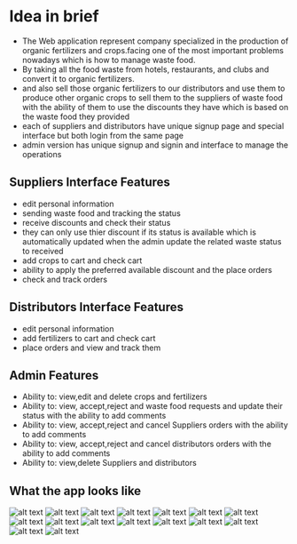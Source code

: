# Idea in brief 

- The Web application represent company specialized in the production of organic fertilizers and crops.facing one of the most important problems nowadays which is how to manage waste food.
- By taking all the food waste from hotels, restaurants, and clubs  and convert it to organic fertilizers.
- and also sell those organic fertilizers to our distributors and use them to produce other organic crops to sell them to the suppliers of waste food with the ability of them to use the discounts they have which is based on the waste food they provided 
- each of suppliers and distributors have unique signup page and special interface but both login from the same page
- admin version has unique signup and signin and interface to manage the operations


## Suppliers Interface Features

- edit personal information
- sending waste food and tracking the status
- receive discounts and check their status
- they can only use thier discount if its status is available which is automatically updated when the admin update the related waste status to received
- add crops to cart and check cart
- ability to apply the preferred available discount and the place orders
- check and track orders


## Distributors Interface Features

- edit personal information
- add fertilizers to cart and check cart
- place orders and view and track them 


## Admin Features

- Ability to: view,edit and delete crops and fertilizers
- Ability to: view, accept,reject and waste food requests and update their status with the ability to add comments
- Ability to: view, accept,reject and cancel Suppliers orders with the ability to add comments
- Ability to: view, accept,reject and cancel distributors orders with the ability to add comments
- Ability to: view,delete Suppliers and distributors

## What the app looks like 

![alt text](https://github.com/ahmedhesham99/Graduation-Project/blob/main/sample%20of%20system%20Screen%20Shots/home.jpg)
![alt text](https://github.com/ahmedhesham99/Graduation-Project/blob/main/sample%20of%20system%20Screen%20Shots/supp_signup.jpg)
![alt text](https://github.com/ahmedhesham99/Graduation-Project/blob/main/sample%20of%20system%20Screen%20Shots/crops.jpg)
![alt text](https://github.com/ahmedhesham99/Graduation-Project/blob/main/sample%20of%20system%20Screen%20Shots/supplier%20profile.jpg)
![alt text](https://github.com/ahmedhesham99/Graduation-Project/blob/main/sample%20of%20system%20Screen%20Shots/sending%20waste%20food.jpg)
![alt text](https://github.com/ahmedhesham99/Graduation-Project/blob/main/sample%20of%20system%20Screen%20Shots/discounts.jpg)
![alt text](https://github.com/ahmedhesham99/Graduation-Project/blob/main/sample%20of%20system%20Screen%20Shots/cart.jpg)
![alt text](https://github.com/ahmedhesham99/Graduation-Project/blob/main/sample%20of%20system%20Screen%20Shots/checkorders.jpg)
![alt text](https://github.com/ahmedhesham99/Graduation-Project/blob/main/sample%20of%20system%20Screen%20Shots/distributors%20interface.jpg)
![alt text](https://github.com/ahmedhesham99/Graduation-Project/blob/main/sample%20of%20system%20Screen%20Shots/fertilizers%20inspect.jpg)
![alt text](https://github.com/ahmedhesham99/Graduation-Project/blob/main/sample%20of%20system%20Screen%20Shots/admin's%20login.jpg)
![alt text](https://github.com/ahmedhesham99/Graduation-Project/blob/main/sample%20of%20system%20Screen%20Shots/admin's%20Interface.jpg)
![alt text](https://github.com/ahmedhesham99/Graduation-Project/blob/main/sample%20of%20system%20Screen%20Shots/crops%20management.jpg)
![alt text](https://github.com/ahmedhesham99/Graduation-Project/blob/main/sample%20of%20system%20Screen%20Shots/suppliers'%20orders.jpg)
![alt text](https://github.com/ahmedhesham99/Graduation-Project/blob/main/sample%20of%20system%20Screen%20Shots/suppliers'%20details.jpg)
![alt text](https://github.com/ahmedhesham99/Graduation-Project/blob/main/sample%20of%20system%20Screen%20Shots/suppliers'%20orders%20update.jpg)





